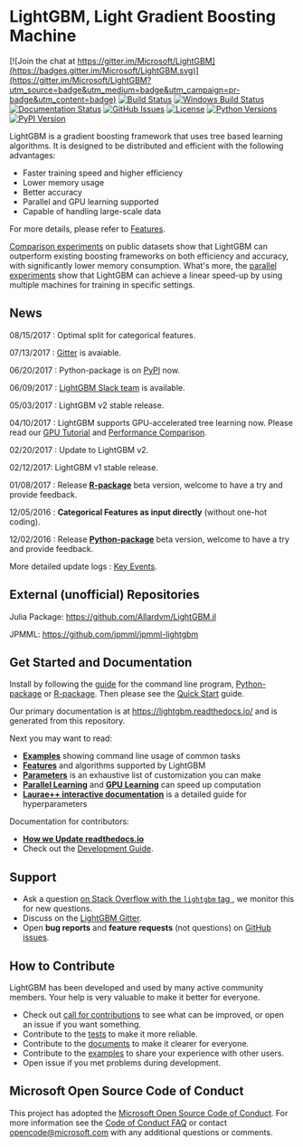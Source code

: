 LightGBM, Light Gradient Boosting Machine
=========================================

[![Join the chat at https://gitter.im/Microsoft/LightGBM](https://badges.gitter.im/Microsoft/LightGBM.svg)](https://gitter.im/Microsoft/LightGBM?utm_source=badge&utm_medium=badge&utm_campaign=pr-badge&utm_content=badge)
[![Build Status](https://travis-ci.org/Microsoft/LightGBM.svg?branch=master)](https://travis-ci.org/Microsoft/LightGBM)
[![Windows Build Status](https://ci.appveyor.com/api/projects/status/1ys5ot401m0fep6l/branch/master?svg=true)](https://ci.appveyor.com/project/guolinke/lightgbm/branch/master)
[![Documentation Status](https://readthedocs.org/projects/lightgbm/badge/?version=latest)](https://lightgbm.readthedocs.io/)
[![GitHub Issues](https://img.shields.io/github/issues/Microsoft/LightGBM.svg)](https://github.com/Microsoft/LightGBM/issues)
[![License](https://img.shields.io/badge/license-MIT-blue.svg)](https://github.com/Microsoft/LightGBM/blob/master/LICENSE)
[![Python Versions](https://img.shields.io/pypi/pyversions/lightgbm.svg)](https://pypi.python.org/pypi/lightgbm)
[![PyPI Version](https://badge.fury.io/py/lightgbm.svg)](https://badge.fury.io/py/lightgbm)

LightGBM is a gradient boosting framework that uses tree based learning algorithms. It is designed to be distributed and efficient with the following advantages:

- Faster training speed and higher efficiency
- Lower memory usage
- Better accuracy
- Parallel and GPU learning supported
- Capable of handling large-scale data

For more details, please refer to [Features](https://github.com/Microsoft/LightGBM/blob/master/docs/Features.md).

[Comparison experiments](https://github.com/Microsoft/LightGBM/blob/master/docs/Experiments.rst#comparison-experiment) on public datasets show that LightGBM can outperform existing boosting frameworks on both efficiency and accuracy, with significantly lower memory consumption. What's more, the [parallel experiments](https://github.com/Microsoft/LightGBM/blob/master/docs/Experiments.rst#parallel-experiment) show that LightGBM can achieve a linear speed-up by using multiple machines for training in specific settings.

News
----

08/15/2017 : Optimal split for categorical features.

07/13/2017 : [Gitter](https://gitter.im/Microsoft/LightGBM) is avaiable.

06/20/2017 : Python-package is on [PyPI](https://pypi.python.org/pypi/lightgbm) now.

06/09/2017 : [LightGBM Slack team](https://lightgbm.slack.com) is available.

05/03/2017 : LightGBM v2 stable release.

04/10/2017 : LightGBM supports GPU-accelerated tree learning now. Please read our [GPU Tutorial](./docs/GPU-Tutorial.md) and [Performance Comparison](./docs/GPU-Performance.rst).

02/20/2017 : Update to LightGBM v2.

02/12/2017: LightGBM v1 stable release.

01/08/2017 : Release [**R-package**](https://github.com/Microsoft/LightGBM/tree/master/R-package) beta version, welcome to have a try and provide feedback.

12/05/2016 : **Categorical Features as input directly** (without one-hot coding). 

12/02/2016 : Release [**Python-package**](https://github.com/Microsoft/LightGBM/tree/master/python-package) beta version, welcome to have a try and provide feedback.

More detailed update logs : [Key Events](https://github.com/Microsoft/LightGBM/blob/master/docs/Key-Events.md).


External (unofficial) Repositories
----------------------------------

Julia Package: https://github.com/Allardvm/LightGBM.jl

JPMML: https://github.com/jpmml/jpmml-lightgbm


Get Started and Documentation
-----------------------------

Install by following the [guide](https://github.com/Microsoft/LightGBM/blob/master/docs/Installation-Guide.rst) for the command line program, [Python-package](https://github.com/Microsoft/LightGBM/tree/master/python-package) or [R-package](https://github.com/Microsoft/LightGBM/tree/master/R-package). Then please see the [Quick Start](https://github.com/Microsoft/LightGBM/blob/master/docs/Quick-Start.md) guide.

Our primary documentation is at https://lightgbm.readthedocs.io/ and is generated from this repository.

Next you may want to read:

* [**Examples**](https://github.com/Microsoft/LightGBM/tree/master/examples) showing command line usage of common tasks
* [**Features**](https://github.com/Microsoft/LightGBM/blob/master/docs/Features.md) and algorithms supported by LightGBM
* [**Parameters**](https://github.com/Microsoft/LightGBM/blob/master/docs/Parameters.md) is an exhaustive list of customization you can make
* [**Parallel Learning**](https://github.com/Microsoft/LightGBM/blob/master/docs/Parallel-Learning-Guide.rst) and [**GPU Learning**](https://github.com/Microsoft/LightGBM/blob/master/docs/GPU-Tutorial.md) can speed up computation
* [**Laurae++ interactive documentation**](https://sites.google.com/view/lauraepp/parameters) is a detailed guide for hyperparameters

Documentation for contributors:

* [**How we Update readthedocs.io**](https://github.com/Microsoft/LightGBM/blob/master/docs/README.md)
* Check out the [Development Guide](https://github.com/Microsoft/LightGBM/blob/master/docs/Development-Guide.rst).

Support
-------

* Ask a question [on Stack Overflow with the `lightgbm` tag ](https://stackoverflow.com/questions/ask?tags=lightgbm), we monitor this for new questions.
* Discuss on the [LightGBM Gitter](https://gitter.im/Microsoft/LightGBM).
* Open **bug reports** and **feature requests** (not questions) on [GitHub issues](https://github.com/Microsoft/LightGBM/issues).

How to Contribute
-----------------

LightGBM has been developed and used by many active community members. Your help is very valuable to make it better for everyone.

- Check out [call for contributions](https://github.com/Microsoft/LightGBM/issues?q=is%3Aissue+is%3Aopen+label%3Acall-for-contribution) to see what can be improved, or open an issue if you want something.
- Contribute to the [tests](https://github.com/Microsoft/LightGBM/tree/master/tests) to make it more reliable.
- Contribute to the [documents](https://github.com/Microsoft/LightGBM/tree/master/docs) to make it clearer for everyone.
- Contribute to the [examples](https://github.com/Microsoft/LightGBM/tree/master/examples) to share your experience with other users.
- Open issue if you met problems during development.

Microsoft Open Source Code of Conduct
-------------------------------------

This project has adopted the [Microsoft Open Source Code of Conduct](https://opensource.microsoft.com/codeofconduct/). For more information see the [Code of Conduct FAQ](https://opensource.microsoft.com/codeofconduct/faq/) or contact [opencode@microsoft.com](mailto:opencode@microsoft.com) with any additional questions or comments.
